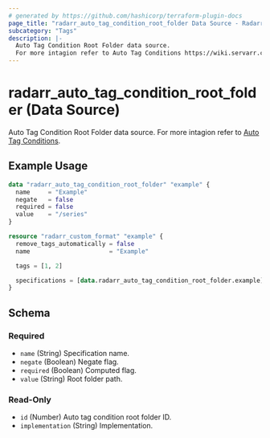 ```yaml
---
# generated by https://github.com/hashicorp/terraform-plugin-docs
page_title: "radarr_auto_tag_condition_root_folder Data Source - Radarr"
subcategory: "Tags"
description: |-
  Auto Tag Condition Root Folder data source.
  For more intagion refer to Auto Tag Conditions https://wiki.servarr.com/radarr/settings#conditions.
---
```


# radarr_auto_tag_condition_root_folder (Data Source)

<!-- subcategory:Tags -->
 Auto Tag Condition Root Folder data source.
For more intagion refer to [Auto Tag Conditions](https://wiki.servarr.com/radarr/settings#conditions).

## Example Usage

```terraform
data "radarr_auto_tag_condition_root_folder" "example" {
  name     = "Example"
  negate   = false
  required = false
  value    = "/series"
}

resource "radarr_custom_format" "example" {
  remove_tags_automatically = false
  name                      = "Example"

  tags = [1, 2]

  specifications = [data.radarr_auto_tag_condition_root_folder.example]
}
```

<!-- schema generated by tfplugindocs -->
## Schema

### Required

- `name` (String) Specification name.
- `negate` (Boolean) Negate flag.
- `required` (Boolean) Computed flag.
- `value` (String) Root folder path.

### Read-Only

- `id` (Number) Auto tag condition root folder ID.
- `implementation` (String) Implementation.
